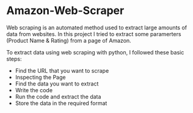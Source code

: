 # Amazon-Web-Scraper

Web scraping is an automated method used to extract large amounts of data from websites. In this project I tried to extract some paramerters (Product Name & Rating) from a page of Amazon.

To extract data using web scraping with python, I followed these basic steps:

- Find the URL that you want to scrape
- Inspecting the Page
- Find the data you want to extract
- Write the code
- Run the code and extract the data
- Store the data in the required format 
